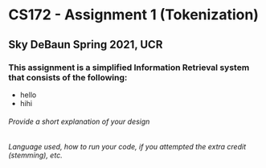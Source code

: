 # CS172 - Assignment 1 (Tokenization)  

## Sky DeBaun  Spring 2021, UCR

### This assignment is a simplified Information Retrieval system that consists of the following:
   - hello
   - hihi

###### Provide a short explanation of your design  
###### Language used, how to run your code, if you attempted the extra credit (stemming), etc.  